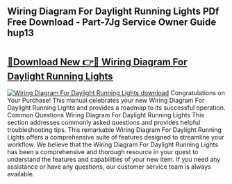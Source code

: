 ## Wiring Diagram For Daylight Running Lights PDf Free Download - Part-7Jg Service Owner Guide hup13

# <h2><a href="http://dflqbq.blite.top/?on=Wiring+Diagram+For+Daylight+Running+Lights">🔗Download New 👉🔴 Wiring Diagram For Daylight Running Lights</a></h2>

[![Wiring Diagram For Daylight Running Lights download](https://i.imgur.com/lujVjoI.png)](http://dflqbq.blite.top/?on=Wiring+Diagram+For+Daylight+Running+Lights)
Congratulations on Your Purchase! This manual celebrates your new Wiring Diagram For Daylight Running Lights and provides a roadmap to its successful operation. Common Questions Wiring Diagram For Daylight Running Lights This section addresses commonly asked questions and provides helpful troubleshooting tips. This remarkable Wiring Diagram For Daylight Running Lights offers a comprehensive suite of features designed to streamline your workflow. We believe that the Wiring Diagram For Daylight Running Lights has been a comprehensive and thorough resource in your quest to understand the features and capabilities of your new item. If you need any assistance or have any questions, our customer service team is always available.
